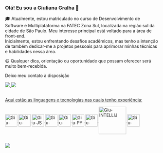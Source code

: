 ### Olá! Eu sou a Giuliana Gralha 👋


<P>🎓 Atualmente, estou matriculado no curso de Desenvolvimento de Software e Multiplataforma na FATEC Zona Sul, localizada na região sul da cidade de São Paulo. Meu interesse principal está voltado para a área de front-end. <br>  Inicialmente, estou enfrentando desafios acadêmicos, mas tenho a intenção de também dedicar-me a projetos pessoais para aprimorar minhas técnicas e habilidades nessa área.</P>

<p>😃 Qualquer dica, orientação ou oportunidade que possam oferecer será muito bem-recebida. </p>

<p> Deixo meu contato à disposição</p>
 
<div>
  <a href="https://mail.google.com/mail/u/2/#inbox" target="_blank"><img src="https://img.shields.io/badge/Gmail-D14836?style=for-the-badge&logo=gmail&logoColor=white"> 
  <a href="https://www.linkedin.com/in/giuliana-gralha-8754b5190/" target="_blank"><img src="https://img.shields.io/badge/LinkedIn-0077B5?style=for-the-badge&logo=linkedin&logoColor=white"> 
</div>
    
## 

<div>
  <p>Aqui estão as linguagens e tecnologias nas quais tenho experiência:</p>
  <img align="center" alt="Giu-HTML" height"30" width="40" src="https://cdn.jsdelivr.net/gh/devicons/devicon/icons/html5/html5-original.svg" />
  <img align="center" alt="Giu-CSS"  height"30" width="40" src="https://cdn.jsdelivr.net/gh/devicons/devicon/icons/css3/css3-original.svg" />
  <img align="center" alt="Giu-JS"  height"30" width="40" src="https://cdn.jsdelivr.net/gh/devicons/devicon/icons/javascript/javascript-plain.svg" />  
  <img align="center" alt="Giu-SPRING-BOOT"  height"30" width="40" src="https://cdn.jsdelivr.net/gh/devicons/devicon/icons/spring/spring-original.svg" />
  <img align="center" alt="Giu-VSCode"  height"30" width="40" src="https://cdn.jsdelivr.net/gh/devicons/devicon/icons/vscode/vscode-original.svg" />
  <img align="center" alt="Giu-PY"  height"30" width="40" src="https://cdn.jsdelivr.net/gh/devicons/devicon/icons/python/python-original.svg" />
  <img align="center" alt="Giu-GIT"  height"30" width="40" src="https://cdn.jsdelivr.net/gh/devicons/devicon/icons/git/git-original.svg" />          
  <img align="center" alt="Giu-INTELLIJ"  height"80" width="90" src="https://cdn.jsdelivr.net/gh/devicons/devicon/icons/intellij/intellij-original-wordmark.svg" />
  <img align="center" alt="Giu-MySQL" height"30" width="40" src="https://cdn.jsdelivr.net/gh/devicons/devicon/icons/mysql/mysql-original.svg" />
          
          
##

  <a href="https://github.com/Giuliana09"> 
  <img heigth"180em" src="https://github-readme-stats.vercel.app/api/top-langs/?username=giuliana09&layout=compact&langs_count=16&theme=dark"/>          
</div>
